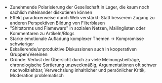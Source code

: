 - Zunehmende Polarisierung der Gesellschaft in Lager, die kaum noch sachlich miteinander diskutieren können
- Effekt paradoxerweise durch Web  verstärkt: Statt besserem Zugang zu anderen Perspektiven Bildung von Filterblasen
- "Shitstorms und Flamewars" in sozialen Netzen, Mailinglisten oder Kommentaren zu Artikeln/Blogs
- Starke emotionale Aufladung komplexer Themen -> Kompromisse schwieriger
- Eskalierende/unproduktive Diskussionen auch in kooperativen Gruppen/Vereinen
- Gründe: Verlust der Übersicht durch zu viele Meinungsbeiträge, chronologische Sortierung unzweckmäßig, Argumentationen oft schwer nachvollziehbar, Verwechslung inhaltlicher und persönlicher Kritik, Moderation problematisch